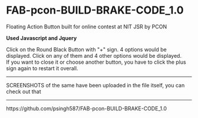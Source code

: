 # FAB-pcon-BUILD-BRAKE-CODE_1.0
Floating Action Button built for online contest at NIT JSR by PCON




   <b>Used Javascript and Jquery</b>
   
   Click on the Round Black Button with "+" sign. 4 options would be displayed. Click on any of them and 4 other options would be displayed. <br>
   If you want to close it or choose another button, you have to click the plus sign again to restart it overall.
   
   <hr> SCREENSHOTS of the same have been uploaded in the file itself, you can check  out that 
   
   <hr>
   https://github.com/psingh587/FAB-pcon-BUILD-BRAKE-CODE_1.0
